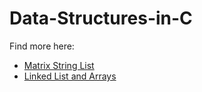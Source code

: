 # Data-Structures-in-C

Find more here:
- [Matrix String List](https://github.com/shiyanboxer/Matrix-String-List)
- [Linked List and Arrays](https://github.com/shiyanboxer/LinkedList-and-Array)
